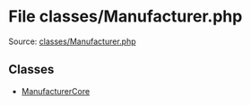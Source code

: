 File classes/Manufacturer.php
=========

Source: [classes/Manufacturer.php](https://github.com/PrestaShop/PrestaShop/blob/1.6.0.4/classes/Manufacturer.php)


Classes
-------

* [ManufacturerCore](class.ManufacturerCore.md)

